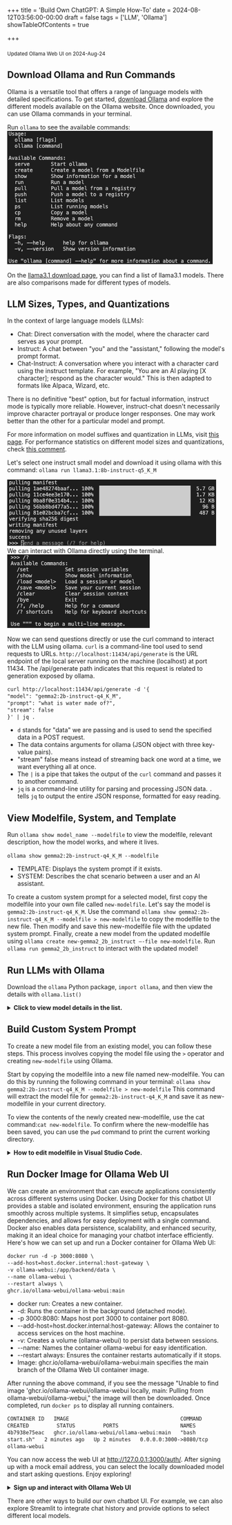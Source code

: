 +++
title = 'Build Own ChatGPT: A Simple How-To'
date = 2024-08-12T03:56:00-00:00
draft = false
tags = ['LLM', 'Ollama']
showTableOfContents = true

+++

<sub>Updated Ollama Web UI on 2024-Aug-24</sub>


## Download Ollama and Run Commands

Ollama is a versatile tool that offers a range of language models with detailed specifications. To get started, [download Ollama](https://ollama.com/download) and explore the different models available on the Ollama website. Once downloaded, you can use Ollama commands in your terminal.

Run `ollama` to see the available commands:
![ollama_command.png](ollama_command.png)

On the [llama3.1 download page](https://ollama.com/library/llama3.1:8b-instruct-q4_K_M/blobs/11ce4ee3e170), you can find a list of llama3.1 models. There are also comparisons made for different types of models.

## LLM Sizes, Types, and Quantizations

In the context of large language models (LLMs):

- Chat: Direct conversation with the model, where the character card serves as your prompt.
- Instruct: A chat between "you" and the "assistant," following the model's prompt format.
- Chat-Instruct: A conversation where you interact with a character card using the instruct template. For example, "You are an AI playing [X character]; respond as the character would." This is then adapted to formats like Alpaca, Wizard, etc.

There is no definitive "best" option, but for factual information, instruct mode is typically more reliable. However, instruct-chat doesn't necessarily improve character portrayal or produce longer responses. One may work better than the other for a particular model and prompt.

For more information on model suffixes and quantization in LLMs, visit [this page](https://www.reddit.com/r/LocalLLaMA/comments/17lavtr/how_do_i_choose_the_llama_model_its_so_confusing/). For performance statistics on different model sizes and quantizations, check [this comment](https://github.com/ggerganov/llama.cpp/pull/1684#issuecomment-1579252501).

Let's select one instruct small model and download it using ollama with this command: `ollama run llama3.1:8b-instruct-q5_K_M`

![download_llama3_model.png](download_llama3_model.png) 
We can interact with Ollama directly using the terminal. 
![commands_llama3_model.png](commands_llama3_model.png) 

Now we can send questions directly or use the curl command to interact with the LLM using ollama. 
`curl` is a command-line tool used to send requests to URLs. `http://localhost:11434/api/generate` is the URL endpoint of the local server running on the machine (localhost) at port 11434. The /api/generate path indicates that this request is related to generation exposed by ollama. 

```
curl http://localhost:11434/api/generate -d '{
"model": "gemma2:2b-instruct-q4_K_M",
"prompt": "what is water made of?",
"stream": false
}' | jq .
```
- `d` stands for "data" we are passing and is used to send the specified data in a POST request.
- The data contains arguments for ollama (JSON object with three key-value pairs).
- "stream" false means instead of streaming back one word at a time, we want everything all at once.
- The `|` is a pipe that takes the output of the `curl` command and passes it to another command.
- `jq` is a command-line utility for parsing and processing JSON data. `.` tells `jq` to output the entire JSON response, formatted for easy reading. 


## View Modelfile, System, and Template

Run `ollama show model_name --modelfile` to view the modelfile, relevant description, how the model works, and where it lives. 

`ollama show gemma2:2b-instruct-q4_K_M --modelfile`

- TEMPLATE: Displays the system prompt if it exists.
- SYSTEM: Describes the chat scenario between a user and an AI assistant.

To create a custom system prompt for a selected model, first copy the modelfile into your own file called `new-modelfile`. Let's say the model is `gemma2:2b-instruct-q4_K_M`. 
Use the command `ollama show gemma2:2b-instruct-q4_K_M --modelfile > new-modelfile` to copy the modelfile to the new file. Then modify and save this new-modelfile file with the updated system prompt. Finally, create a new model from the updated modelfile using `ollama create new-gemma2_2b_instruct —-file new-modelfile`. Run `ollama run gemma2_2b_instruct` to interact with the updated model!


## Run LLMs with Ollama 

Download the `ollama` Python package, `import ollama`, and then view the details with `ollama.list()` 

<details>

<summary>
<b>Click to view model details in the list.</b>
</summary>

![ollama_list.png](ollama_list.png)

</details>


## Build Custom System Prompt 

To create a new model file from an existing model, you can follow these steps. This process involves copying the model file using the `>` operator and creating `new-modelfile` using Ollama.

Start by copying the modelfile into a new file named new-modelfile. You can do this by running the following command in your terminal: `ollama show gemma2:2b-instruct-q4_K_M --modelfile > new-modelfile`
This command will extract the model file for `gemma2:2b-instruct-q4_K_M` and save it as new-modelfile in your current directory. 

To view the contents of the newly created new-modelfile, use the cat command:`cat new-modelfile`. To confirm where the new-modelfile has been saved, you can use the `pwd` command to print the current working directory. 

<details>

<summary>
<b>How to edit modelfile in Visual Studio Code.</b>
</summary>
If you want to edit the model file using Visual Studio Code, start by enabling the command to open files directly from the terminal. Open the Command Palette by pressing `Cmd+Shift+P` (Mac), type Shell Command, and select Install 'code' command in PATH. Once enabled, you can open the new-modelfile by running the command: `code new-modelfile` to open this file. After opening the file, you can add a custom prompt or make other modifications to the downloaded language model.

```
pwd
code new-modelfile
```
</details>


## Run Docker Image for Ollama Web UI 

We can create an environment that can execute applications consistently across different systems using Docker. Using Docker for this chatbot UI provides a stable and isolated environment, ensuring the application runs smoothly across multiple systems. It simplifies setup, encapsulates dependencies, and allows for easy deployment with a single command. Docker also enables data persistence, scalability, and enhanced security, making it an ideal choice for managing your chatbot interface efficiently.
Here's how we can set up and run a Docker container for Ollama Web UI:
```
docker run -d -p 3000:8080 \
--add-host=host.docker.internal:host-gateway \
-v ollama-webui:/app/backend/data \
--name ollama-webui \
--restart always \
ghcr.io/ollama-webui/ollama-webui:main
```
- docker run: Creates a new container.
- -d: Runs the container in the background (detached mode).
- -p 3000:8080: Maps host port 3000 to container port 8080.
- --add-host=host.docker.internal:host-gateway: Allows the container to access services on the host machine.
- -v: Creates a volume (ollama-webui) to persist data between sessions.
- --name: Names the container ollama-webui for easy identification.
- --restart always: Ensures the container restarts automatically if it stops.
- Image: ghcr.io/ollama-webui/ollama-webui:main specifies the main branch of the Ollama Web UI container image.

After running the above command, if you see the message "Unable to find image 'ghcr.io/ollama-webui/ollama-webui locally, main: Pulling from ollama-webui/ollama-webui," the image will then be downloaded. Once completed, run `docker ps` to display all running containers.
```
CONTAINER ID   IMAGE                                    COMMAND           CREATED         STATUS         PORTS                    NAMES
4b7938e75eac   ghcr.io/ollama-webui/ollama-webui:main   "bash start.sh"   2 minutes ago   Up 2 minutes   0.0.0.0:3000->8080/tcp   ollama-webui
```

You can now access the web UI at http://127.0.0.1:3000/auth/. After signing up with a mock email address, you can select the locally downloaded model and start asking questions. Enjoy exploring!


<details>
<summary>
<b>Sign up and interact with Ollama Web UI</b>
</summary>

![ollama_web_ui.png](ollama_web_ui.png)
![ollama_chat_qa.png](ollama_chat_qa.png)
</details>

There are other ways to build our own chatbot UI. For example, we can also explore Streamlit to integrate chat history and provide options to select different local models.